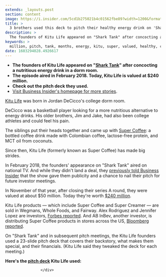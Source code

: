 ```yaml
--- 
extends: _layouts.post 
section: content 
image: https://i.insider.com/5cd1b275021b4c01562fbe89?width=1200&format=jpeg 
title: > 
  3 brothers used this deck to pitch their healthy energy drink on 'Shark Tank.' 8 months later, the company was worth $50 million. 
description: > 
  The founders of Kitu Life appeared on "Shark Tank" after concocting a nutritious energy drink in a dorm room.Check out the pitch deck they used.Kitu Life products — which include Super Coffee and Super Creamer — are sold in Wegmans, Whole Foods, and Fairway.On "Shark Tank" and in subsequent pitch meetings, the Kitu Life founders used a 23-slide pitch deck that covers their backstory, what makes them special, and their financials.Here's the pitch deck Kitu Life used: 
keywords: > 
  million, pitch, tank, months, energy, kitu, super, valued, healthy, coffee, founders, worth, shark, life, later, deck, used 
date: 1603294028.4926617 
--- 
```

<div><ul class="summary-list">
<li><strong>The founders of Kitu Life appeared on "<a href="https://www.businessinsider.com/category/shark-tank">Shark Tank</a>" after concocting a nutritious energy drink in a dorm room.</strong></li>
<li><strong>The episode aired in February 2018. Today, Kitu Life is valued at $240 million.</strong></li>
<li><strong>Check out the pitch deck they used.</strong></li>
<li><a href="https://www.businessinsider.com/?hprecirc-bullet">Visit Business Insider's homepage for more stories</a>.</li>
</ul>
<p id="gpt-slideshow-warroom-mobile_in_post_ad-fluid-1" class="ad ad-wrapper fluid in-post only-mobile"></p>

<p id="gpt-slideshow-warroom-desktop_in_post_ad-fluid-1" class="ad ad-wrapper fluid in-post only-desktop"></p>
<p><a href="https://drinksupercoffee.com/">Kitu Life</a> was born in Jordan DeCicco's college dorm room.</p><p>DeCicco was a basketball player looking for a more nutritious alternative to energy drinks. His older brothers, Jim and Jake, had also been college athletes and could feel his pain.</p><p>The siblings put their heads together and came up with <a href="https://www.businessinsider.com/super-coffee-review-shark-tank">Super Coffee</a>: a bottled coffee drink made with Colombian coffee, lactose-free protein, and MCT oil from coconuts.</p><p>Since then, Kitu Life (formerly known as Super Coffee) has made big strides.</p><p>In February 2018, the founders' appearance on "Shark Tank" aired on national TV. And while they didn't land a deal, they <a href="https://www.businessinsider.com/shark-tank-kitu-life-preparation-for-show-2018-11">previously told Business Insider</a> that the show gave them publicity and a chance to nail their pitch for future investor meetings.</p><p>In November of that year, after closing their series A round, they were valued at about $50 million. Today they're worth <a href="https://my.pitchbook.com/profile/125953-12/company/profile">$240 million</a>.</p><p>Kitu Life products &#8212; which include Super Coffee and Super Creamer &#8212; are sold in Wegmans, Whole Foods, and Fairway. Alex Rodriguez and Jennifer Lopez are investors, <a href="https://www.forbes.com/sites/igorbosilkovski/2020/09/25/jennifer-lopez-and-alex-rodriguez-invest-in-coffee-brand-super-coffee-cofounded-by-30-under-30-honorees/#1ffd56cd429a">Forbes reported</a>. And AB InBev, another investor, is distributing Super Coffee products in stores across the US, <a href="https://www.bloomberg.com/news/articles/2020-06-30/startup-behind-super-coffee-gets-valuation-topping-200-million">Bloomberg reported</a>.</p><p>On "Shark Tank" and in subsequent pitch meetings, the Kitu Life founders used a 23-slide pitch deck that covers their backstory, what makes them special, and their financials. (Kitu Life said they tweaked the deck for each meeting.)</p>
<p id="gpt-slideshow-warroom-mobile_in_post_ad-fluid-2" class="ad ad-wrapper fluid in-post only-mobile"></p>

<p id="gpt-slideshow-warroom-desktop_in_post_ad-fluid-2" class="ad ad-wrapper fluid in-post only-desktop"></p>
<p><strong>Here's the <a href="https://www.businessinsider.com/category/pitch-deck">pitch deck</a> Kitu Life used:</strong></p>

                    </div>